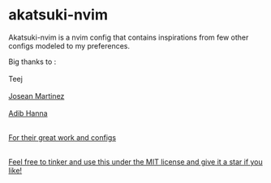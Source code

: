 # akatsuki-nvim
Akatsuki-nvim is a nvim config that contains inspirations from few other configs modeled to my preferences.

Big thanks to : <br><br>
Teej <a href="https://github.com/tjdevries"> <br><br>
Josean Martinez <a href="https://github.com/josean-dev"> <br><br>
Adib Hanna <a href="https://github.com/adibhanna">  <br><br>

For their great work and configs <br><br>

Feel free to tinker and use this under the MIT license and give it a star if you like!
